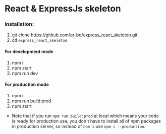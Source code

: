 # React & ExpressJs skeleton

### Installation:
1. git clone https://github.com/or-bd/express_react_skeleton.git
2. cd `express_react_skeleton`

#### For development mode
1. npm i
2. npm start
3. npm run dev

#### For production mode
1. npm i
2. npm run build:prod
3. npm start

* Note that if you run `npm run build:prod` at local which means your 
code is ready for production use, you don't have to install all of npm
packages in production server, so instead of `npm i` use `npm i --production`.
